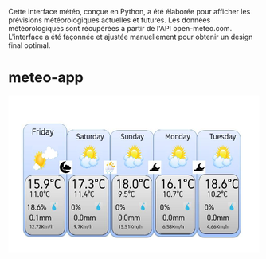 
Cette interface météo, conçue en Python, a été élaborée pour afficher les prévisions météorologiques actuelles et futures. Les données météorologiques sont récupérées à partir de l'API open-meteo.com. L'interface a été façonnée et ajustée manuellement pour obtenir un design final optimal.


# meteo-app

<img src="newmeteo.jpg" />


